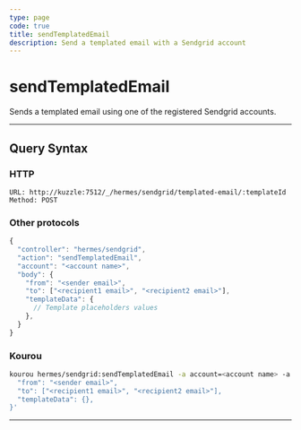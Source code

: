 ```yaml
---
type: page
code: true
title: sendTemplatedEmail
description: Send a templated email with a Sendgrid account
---
```


# sendTemplatedEmail

Sends a templated email using one of the registered Sendgrid accounts.

---

## Query Syntax

### HTTP

```http
URL: http://kuzzle:7512/_/hermes/sendgrid/templated-email/:templateId
Method: POST
```

### Other protocols

```js
{
  "controller": "hermes/sendgrid",
  "action": "sendTemplatedEmail",
  "account": "<account name>",
  "body": {
    "from": "<sender email>",
    "to": ["<recipient1 email>", "<recipient2 email>"],
    "templateData": {
      // Template placeholders values
    },
  }
}
```

### Kourou

```bash
kourou hermes/sendgrid:sendTemplatedEmail -a account=<account name> -a templateId=<template id>--body '{
  "from": "<sender email>",
  "to": ["<recipient1 email>", "<recipient2 email>"],
  "templateData": {},
}'
```
---
